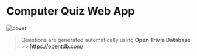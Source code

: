 # Computer Quiz Web App

![cover](https://user-images.githubusercontent.com/97596106/175003936-9b1e2b41-0387-4820-aa5f-cbebd2ccb1bf.png)

> Questions are generated automatically using <b>Open Trivia Database</b> >> https://opentdb.com/
